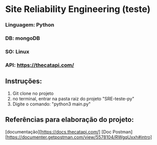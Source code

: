 # Site Reliability Engineering (teste)

### Linguagem:  Python
### DB: mongoDB
### SO: Linux
### API: https://thecatapi.com/

## Instruções:
1. Git clone no projeto
2. no terminal, entrar na pasta raiz do projeto "SRE-teste-py"
3. Digite o comando: "python3 main.py"

## Referências para elaboração do projeto: 
[documentação][https://docs.thecatapi.com/]
[Doc Postman][https://documenter.getpostman.com/view/5578104/RWgqUxxh#intro]